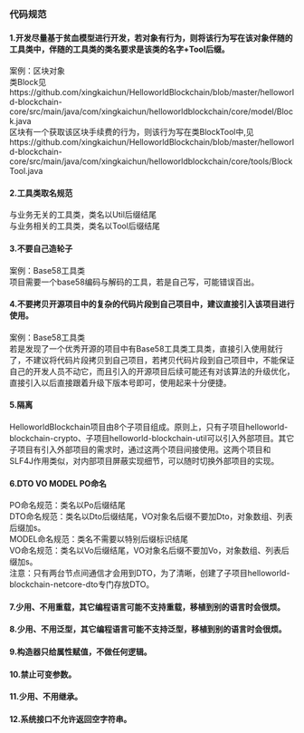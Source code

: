 ### 代码规范
#### 1.开发尽量基于贫血模型进行开发，若对象有行为，则将该行为写在该对象伴随的工具类中，伴随的工具类的类名要求是该类的名字+Tool后缀。
案例：区块对象  
类Block见https://github.com/xingkaichun/HelloworldBlockchain/blob/master/helloworld-blockchain-core/src/main/java/com/xingkaichun/helloworldblockchain/core/model/Block.java  
区块有一个获取该区块手续费的行为，则该行为写在类BlockTool中,见https://github.com/xingkaichun/HelloworldBlockchain/blob/master/helloworld-blockchain-core/src/main/java/com/xingkaichun/helloworldblockchain/core/tools/BlockTool.java

#### 2.工具类取名规范
与业务无关的工具类，类名以Util后缀结尾  
与业务相关的工具类，类名以Tool后缀结尾

#### 3.不要自己造轮子
案例：Base58工具类  
项目需要一个base58编码与解码的工具，若是自己写，可能错误百出。

#### 4.不要拷贝开源项目中的复杂的代码片段到自己项目中，建议直接引入该项目进行使用。
案例：Base58工具类  
若是发现了一个优秀开源的项目中有Base58工具类工具类，直接引入使用就行了，不建议将代码片段拷贝到自己项目，若拷贝代码片段到自己项目中，不能保证自己的开发人员不动它，而且引入的开源项目后续可能还有对该算法的升级优化，直接引入以后直接跟着升级下版本号即可，使用起来十分便捷。

#### 5.隔离
HelloworldBlockchain项目由8个子项目组成。原则上，只有子项目helloworld-blockchain-crypto、子项目helloworld-blockchain-util可以引入外部项目。其它子项目有引入外部项目的需求时，通过这两个项目间接使用。这两个项目和SLF4J作用类似，对内部项目屏蔽实现细节，可以随时切换外部项目的实现。

#### 6.DTO VO MODEL PO命名
PO命名规范：类名以Po后缀结尾  
DTO命名规范：类名以Dto后缀结尾，VO对象名后缀不要加Dto，对象数组、列表后缀加s。  
MODEL命名规范：类名不需要以特别后缀标识结尾  
VO命名规范：类名以Vo后缀结尾，VO对象名后缀不要加Vo，对象数组、列表后缀加s。  
注意：只有两台节点间通信才会用到DTO，为了清晰，创建了子项目helloworld-blockchain-netcore-dto专门存放DTO。

#### 7.少用、不用重载，其它编程语言可能不支持重载，移植到别的语言时会很烦。
#### 8.少用、不用泛型，其它编程语言可能不支持泛型，移植到别的语言时会很烦。
#### 9.构造器只给属性赋值，不做任何逻辑。
#### 10.禁止可变参数。
#### 11.少用、不用继承。
#### 12.系统接口不允许返回空字符串。